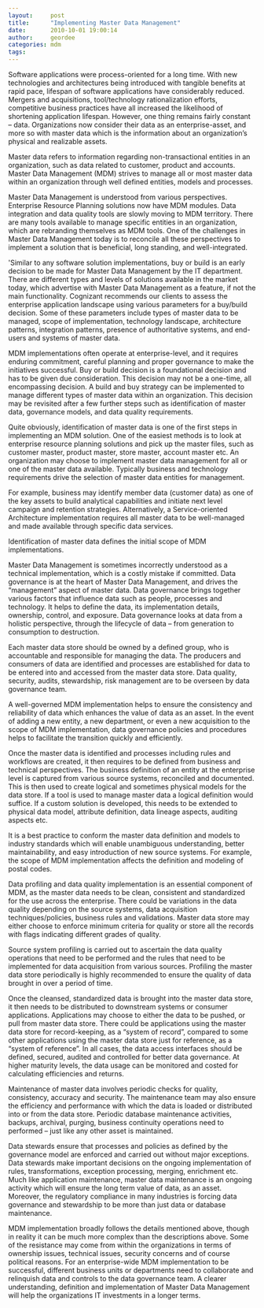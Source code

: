 ```yaml
---
layout:     post
title:      "Implementing Master Data Management"
date:       2010-10-01 19:00:14
author:     geordee
categories: mdm
tags:
---
```


Software applications were process-oriented for a long time. With new technologies and architectures being introduced with tangible benefits at rapid pace, lifespan of software applications have considerably reduced. Mergers and acquisitions, tool/technology rationalization efforts, competitive business practices have all increased the likelihood of shortening application lifespan. However, one thing remains fairly constant – data. Organizations now consider their data as an enterprise-asset, and more so with master data which is the information about an organization’s physical and realizable assets.

Master data refers to information regarding non-transactional entities in an organization, such as data related to customer, product and accounts. Master Data Management (MDM) strives to manage all or most master data within an organization through well defined entities, models and processes.

Master Data Management is understood from various perspectives. Enterprise Resource Planning solutions now have MDM modules. Data integration and data quality tools are slowly moving to MDM territory. There are many tools available to manage specific entities in an organization, which are rebranding themselves as MDM tools. One of the challenges in Master Data Management today is to reconcile all these perspectives to implement a solution that is beneficial, long standing, and well-integrated.

'Similar to any software solution implementations, buy or build is an early decision to be made for Master Data Management by the IT department. There are different types and levels of solutions available in the market today, which advertise with Master Data Management as a feature, if not the main functionality. Cognizant recommends our clients to assess the enterprise application landscape using various parameters for a buy/build decision. Some of these parameters include types of master data to be managed, scope of implementation, technology landscape, architecture patterns, integration patterns, presence of authoritative systems, and end-users and systems of master data.

MDM implementations often operate at enterprise-level, and it requires enduring commitment, careful planning and proper governance to make the initiatives successful. Buy or build decision is a foundational decision and has to be given due consideration. This decision may not be a one-time, all encompassing decision. A build and buy strategy can be implemented to manage different types of master data within an organization. This decision may be revisited after a few further steps such as identification of master data, governance models, and data quality requirements.

Quite obviously, identification of master data is one of the first steps in implementing an MDM solution. One of the easiest methods is to look at enterprise resource planning solutions and pick up the master files, such as customer master, product master, store master, account master etc. An organization may choose to implement master data management for all or one of the master data available. Typically business and technology requirements drive the selection of master data entities for management.

For example, business may identify member data (customer data) as one of the key assets to build analytical capabilities and initiate next level campaign and retention strategies. Alternatively, a Service-oriented Architecture implementation requires all master data to be well-managed and made available through specific data services.

Identification of master data defines the initial scope of MDM implementations.

Master Data Management is sometimes incorrectly understood as a technical implementation, which is a costly mistake if committed. Data governance is at the heart of Master Data Management, and drives the “management” aspect of master data. Data governance brings together various factors that influence data such as people, processes and technology. It helps to define the data, its implementation details, ownership, control, and exposure. Data governance looks at data from a holistic perspective, through the lifecycle of data – from generation to consumption to destruction.

Each master data store should be owned by a defined group, who is accountable and responsible for managing the data. The producers and consumers of data are identified and processes are established for data to be entered into and accessed from the master data store. Data quality, security, audits, stewardship, risk management are to be overseen by data governance team.

A well-governed MDM implementation helps to ensure the consistency and reliability of data which enhances the value of data as an asset. In the event of adding a new entity, a new department, or even a new acquisition to the scope of MDM implementation, data governance policies and procedures helps to facilitate the transition quickly and efficiently.

Once the master data is identified and processes including rules and workflows are created, it then requires to be defined from business and technical perspectives. The business definition of an entity at the enterprise level is captured from various source systems, reconciled and documented. This is then used to create logical and sometimes physical models for the data store. If a tool is used to manage master data a logical definition would suffice. If a custom solution is developed, this needs to be extended to physical data model, attribute definition, data lineage aspects, auditing aspects etc.

It is a best practice to conform the master data definition and models to industry standards which will enable unambiguous understanding, better maintainability, and easy introduction of new source systems. For example, the scope of MDM implementation affects the definition and modeling of postal codes.

Data profiling and data quality implementation is an essential component of MDM, as the master data needs to be clean, consistent and standardized for the use across the enterprise. There could be variations in the data quality depending on the source systems, data acquisition techniques/policies, business rules and validations. Master data store may either choose to enforce minimum criteria for quality or store all the records with flags indicating different grades of quality.

Source system profiling is carried out to ascertain the data quality operations that need to be performed and the rules that need to be implemented for data acquisition from various sources. Profiling the master data store periodically is highly recommended to ensure the quality of data brought in over a period of time.

Once the cleansed, standardized data is brought into the master data store, it then needs to be distributed to downstream systems or consumer applications. Applications may choose to either the data to be pushed, or pull from master data store. There could be applications using the master data store for record-keeping, as a “system of record”, compared to some other applications using the master data store just for reference, as a “system of reference”. In all cases, the data access interfaces should be defined, secured, audited and controlled for better data governance. At higher maturity levels, the data usage can be monitored and costed for calculating efficiencies and returns.

Maintenance of master data involves periodic checks for quality, consistency, accuracy and security. The maintenance team may also ensure the efficiency and performance with which the data is loaded or distributed into or from the data store. Periodic database maintenance activities, backups, archival, purging, business continuity operations need to performed – just like any other asset is maintained.

Data stewards ensure that processes and policies as defined by the governance model are enforced and carried out without major exceptions. Data stewards make important decisions on the ongoing implementation of rules, transformations, exception processing, merging, enrichment etc. Much like application maintenance, master data maintenance is an ongoing activity which will ensure the long term value of data, as an asset. Moreover, the regulatory compliance in many industries is forcing data governance and stewardship to be more than just data or database maintenance.

MDM implementation broadly follows the details mentioned above, though in reality it can be much more complex than the descriptions above. Some of the resistance may come from within the organizations in terms of ownership issues, technical issues, security concerns and of course political reasons. For an enterprise-wide MDM implementation to be successful, different business units or departments need to collaborate and relinquish data and controls to the data governance team. A clearer understanding, definition and implementation of Master Data Management will help the organizations IT investments in a longer terms.
